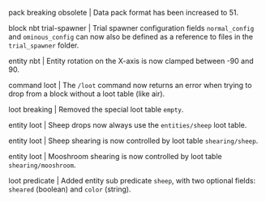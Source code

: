 pack breaking obsolete | Data pack format has been increased to 51.

block nbt trial-spawner | Trial spawner configuration fields `normal_config` and `ominous_config` can now also be defined as a reference to files in the `trial_spawner` folder.

entity nbt | Entity rotation on the X-axis is now clamped between -90 and 90.

command loot | The `/loot` command now returns an error when trying to drop from a block without a loot table (like air).

loot breaking | Removed the special loot table `empty`.

entity loot | Sheep drops now always use the `entities/sheep` loot table.

entity loot | Sheep shearing is now controlled by loot table `shearing/sheep`.

entity loot | Mooshroom shearing is now controlled by loot table `shearing/mooshroom`.

loot predicate | Added entity sub predicate `sheep`, with two optional fields: `sheared` (boolean) and `color` (string).
